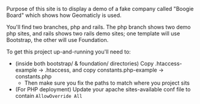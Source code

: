 Purpose of this site is to display a demo of a fake company called "Boogie Board" which shows how Geomaticly is used.

You'll find two branches, php and rails. The php branch shows two demo php sites, and rails shows two rails demo sites; one template will use Bootstrap, the other will use Foundation.

To get this project up-and-running you'll need to:
* (inside both bootstrap/ & foundation/ directories) Copy .htaccess-example -> .htaccess, and copy constants.php-example -> constants.php
     * Then make sure you fix the paths to match where you project sits
* (For PHP deployment) Update your apache sites-available conf file to contain `AllowOverride All`

